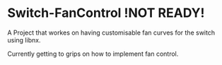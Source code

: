 # Switch-FanControl !NOT READY!
A Project that workes on having customisable fan curves for the switch using libnx.

Currently getting to grips on how to implement fan control.
